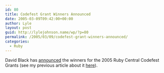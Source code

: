 ```yaml
---
id: 80
title: Codefest Grant Winners Announced
date: 2005-03-09T09:42:00+00:00
author: Lyle
layout: post
guid: http://lylejohnson.name/wp/?p=80
permalink: /2005/03/09/codefest-grant-winners-announced/
categories:
  - Ruby
---
```

David Black has [announced](http://www.ruby-talk.org/cgi-bin/scat.rb/ruby/ruby-talk/133197) the winners for the 2005 Ruby Central Codefest Grants (see my previous article about it [here](http://lylejohnson.name/blog/2005/01/ruby-codefest-grant-program.html)).